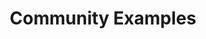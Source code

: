 ---
title: Community Examples
heading: Examples from people just like you!
note: If you've got an example of something that you've done with glamorous that doesn't really work on one of the other pages, then please feel free to open a pull request on this page!
---